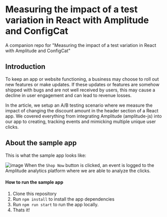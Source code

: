 # Measuring the impact of a test variation in React with Amplitude and ConfigCat
A companion repo for "Measuring the impact of a test variation in React with Amplitude and ConfigCat"

## Introduction
To keep an app or website functioning, a business may choose to roll out new features or make updates. If these updates or features are somehow shipped with bugs and are not well received by users, this may cause a decline in user engagement and can lead to revenue losses.

In the article, we setup an A/B testing scenario where we measure the impact of changing the discount amount in the header section of a React app. We covered everything from integrating Amplitude (amplitude-js) into our app to creating, tracking events and mimicking multiple unique user clicks.

## About the sample app
This is what the sample app looks like:

![image](https://user-images.githubusercontent.com/74829200/159141452-f9070379-9306-46c7-8809-15c3d829dd9a.png)
When the `Shop Now` button is clicked, an event is logged to the Amplitude analytics platform where we are able to analyze the clicks.

#### How to run the sample app
1. Clone this repository
2. Run `npm install` to install the app dependencies 
3. Run `npm run start` to run the app locally.
4. Thats it!
